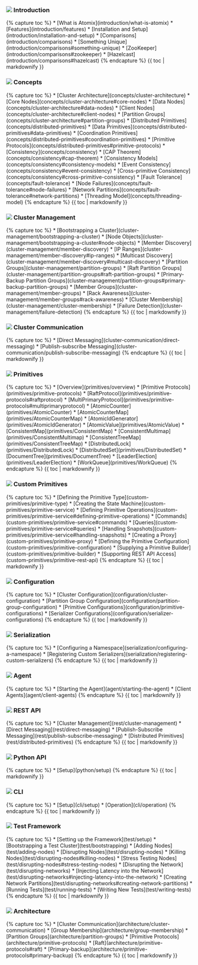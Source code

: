 <h3 class="user-guide-menu-header"><img src="/assets/img/icons/introduction.svg" class="introduction"> Introduction</h3>
<div markdown="1">
{% capture toc %}
* [What is Atomix](introduction/what-is-atomix)
* [Features](introduction/features)
* [Installation and Setup](introduction/installation-and-setup)
* [Comparisons](introduction/comparisons)
  * [Something Unique](introduction/comparisons#something-unique)
  * [ZooKeeper](introduction/comparisons#zookeeper)
  * [Hazelcast](introduction/comparisons#hazelcast)
{% endcapture %}
{{ toc | markdownify }}
</div>

<h3 class="user-guide-menu-header"><img src="/assets/img/icons/concepts.svg" class="concepts"> Concepts</h3>
<div markdown="1">
{% capture toc %}
* [Cluster Architecture](concepts/cluster-architecture)
  * [Core Nodes](concepts/cluster-architecture#core-nodes)
  * [Data Nodes](concepts/cluster-architecture#data-nodes)
  * [Client Nodes](concepts/cluster-architecture#client-nodes)
  * [Partition Groups](concepts/cluster-architecture#partition-groups)
* [Distributed Primitives](concepts/distributed-primitives)
  * [Data Primitives](concepts/distributed-primitives#data-primitives)
  * [Coordination Primitives](concepts/distributed-primitives#coordination-primitives)
  * [Primitive Protocols](concepts/distributed-primitives#primitive-protocols)
* [Consistency](concepts/consistency)
  * [CAP Theorem](concepts/consistency#cap-theorem)
  * [Consistency Models](concepts/consistency#consistency-models)
  * [Event Consistency](concepts/consistency#event-consistency)
  * [Cross-primitive Consistency](concepts/consistency#cross-primitive-consistency)
* [Fault Tolerance](concepts/fault-tolerance)
  * [Node Failures](concepts/fault-tolerance#node-failures)
  * [Network Partitions](concepts/fault-tolerance#network-partitions)
* [Threading Model](concepts/threading-model)
{% endcapture %}
{{ toc | markdownify }}
</div>

<h3 class="user-guide-menu-header"><img src="/assets/img/icons/clustering.png" class="cluster-management"> Cluster Management</h3>
<div markdown="1">
{% capture toc %}
* [Bootstrapping a Cluster](cluster-management/bootstrapping-a-cluster)
  * [Node Objects](cluster-management/bootstrapping-a-cluster#node-objects)
* [Member Discovery](cluster-management/member-discovery)
  * [IP Ranges](cluster-management/member-discovery#ip-ranges)
  * [Multicast Discovery](cluster-management/member-discovery#multicast-discovery)
* [Partition Groups](cluster-management/partition-groups)
  * [Raft Partition Groups](cluster-management/partition-groups#raft-partition-groups)
  * [Primary-Backup Partition Groups](cluster-management/partition-groups#primary-backup-partition-groups)
* [Member Groups](cluster-management/member-groups)
  * [Rack Awareness](cluster-management/member-groups#rack-awareness)
* [Cluster Membership](cluster-management/cluster-membership)
* [Failure Detection](cluster-management/failure-detection)
{% endcapture %}
{{ toc | markdownify }}
</div>

<h3 class="user-guide-menu-header"><img src="/assets/img/icons/communication.svg" class="cluster-communication"> Cluster Communication</h3>
<div markdown="1">
{% capture toc %}
* [Direct Messaging](cluster-communication/direct-messaging)
* [Publish-subscribe Messaging](cluster-communication/publish-subscribe-messaging)
{% endcapture %}
{{ toc | markdownify }}
</div>

<h3 class="user-guide-menu-header"><img src="/assets/img/icons/primitives.svg" class="primitives"> Primitives</h3>
<div>
{% capture toc %}
* [Overview](primitives/overview)
* [Primitive Protocols](primitives/primitive-protocols)
  * [RaftProtocol](primitives/primitive-protocols#raftprotocol)
  * [MultiPrimaryProtocol](primitives/primitive-protocols#multiprimaryprotocol)
* [AtomicCounter](primitives/AtomicCounter)
* [AtomicCounterMap](primitives/AtomicCounterMap)
* [AtomicIdGenerator](primitives/AtomicIdGenerator)
* [AtomicValue](primitives/AtomicValue)
* [ConsistentMap](primitives/ConsistentMap)
* [ConsistentMultimap](primitives/ConsistentMultimap)
* [ConsistentTreeMap](primitives/ConsistentTreeMap)
* [DistributedLock](primitives/DistributedLock)
* [DistributedSet](primitives/DistributedSet)
* [DocumentTree](primitives/DocumentTree)
* [LeaderElection](primitives/LeaderElection)
* [WorkQueue](primitives/WorkQueue)
{% endcapture %}
{{ toc | markdownify }}
</div>

<h3 class="user-guide-menu-header"><img src="/assets/img/icons/custom-primitives.svg" class="custom-primitives"> Custom Primitives</h3>
<div markdown="1">
{% capture toc %}
* [Defining the Primitive Type](custom-primitives/primitive-type)
* [Creating the State Machine](custom-primitives/primitive-service)
  * [Defining Primitive Operations](custom-primitives/primitive-service#defining-primitive-operations)
    * [Commands](custom-primitives/primitive-service#commands)
    * [Queries](custom-primitives/primitive-service#queries)
  * [Handling Snapshots](custom-primitives/primitive-service#handling-snapshots)
* [Creating a Proxy](custom-primitives/primitive-proxy)
* [Defining the Primitive Configuration](custom-primitives/primitive-configuration)
* [Supplying a Primitive Builder](custom-primitives/primitive-builder)
* [Supporting REST API Access](custom-primitives/primitive-rest-api)
{% endcapture %}
{{ toc | markdownify }}
</div>

<h3 class="user-guide-menu-header"><img src="/assets/img/icons/configuration.svg" class="configuration"> Configuration</h3>
<div markdown="1">
{% capture toc %}
* [Cluster Configuration](configuration/cluster-configuration)
* [Partition Group Configuration](configuration/partition-group-configuration)
* [Primitive Configurations](configuration/primitive-configurations)
* [Serializer Configurations](configuration/serializer-configurations)
{% endcapture %}
{{ toc | markdownify }}
</div>

<h3 class="user-guide-menu-header"><img src="/assets/img/icons/serialization.svg" class="serialization"> Serialization</h3>
<div markdown="1">
{% capture toc %}
* [Configuring a Namespace](serialization/configuring-a-namespace)
* [Registering Custom Serializers](serialization/registering-custom-serializers)
{% endcapture %}
{{ toc | markdownify }}
</div>

<h3 class="user-guide-menu-header"><img src="/assets/img/icons/agent.png" class="agent"> Agent</h3>
<div>
{% capture toc %}
* [Starting the Agent](agent/starting-the-agent)
* [Client Agents](agent/client-agents)
{% endcapture %}
{{ toc | markdownify }}
</div>

<h3 class="user-guide-menu-header"><img src="/assets/img/icons/rest.svg" class="rest"> REST API</h3>
<div markdown="1">
{% capture toc %}
* [Cluster Management](rest/cluster-management)
* [Direct Messaging](rest/direct-messaging)
* [Publish-Subscribe Messaging](rest/publish-subscribe-messaging)
* [Distributed Primitives](rest/distributed-primitives)
{% endcapture %}
{{ toc | markdownify }}
</div>

<h3 class="user-guide-menu-header"><img src="/assets/img/icons/python.svg" class="python"> Python API</h3>
<div markdown="1">
{% capture toc %}
* [Setup](python/setup)
{% endcapture %}
{{ toc | markdownify }}
</div>

<h3 class="user-guide-menu-header"><img src="/assets/img/icons/cli.svg" class="cli"> CLI</h3>
<div markdown="1">
{% capture toc %}
* [Setup](cli/setup)
* [Operation](cli/operation)
{% endcapture %}
{{ toc | markdownify }}
</div>

<h3 class="user-guide-menu-header"><img src="/assets/img/icons/test.svg" class="test"> Test Framework</h3>
<div markdown="1">
{% capture toc %}
* [Setting up the Framework](test/setup)
* [Bootstrapping a Test Cluster](test/bootstrapping)
* [Adding Nodes](test/adding-nodes)
* [Disrupting Nodes](test/disrupting-nodes)
  * [Killing Nodes](test/disrupting-nodes#killing-nodes)
  * [Stress Testing Nodes](test/disrupting-nodes#stress-testing-nodes)
* [Disrupting the Network](test/disrupting-networks)
  * [Injecting Latency into the Network](test/disrupting-networks#injecting-latency-into-the-network)
  * [Creating Network Partitions](test/disrupting-networks#creating-network-partitions)
* [Running Tests](test/running-tests)
* [Writing New Tests](test/writing-tests)
{% endcapture %}
{{ toc | markdownify }}
</div>

<h3 class="user-guide-menu-header"><img src="/assets/img/icons/architecture.svg" class="architecture"> Architecture</h3>
<div markdown="1">
{% capture toc %}
* [Cluster Communication](architecture/cluster-communication)
* [Group Membership](architecture/group-membership)
* [Partition Groups](architecture/partition-groups)
* [Primitive Protocols](architecture/primitive-protocols)
  * [Raft](architecture/primitive-protocols#raft)
  * [Primary-backup](architecture/primitive-protocols#primary-backup)
{% endcapture %}
{{ toc | markdownify }}
</div>